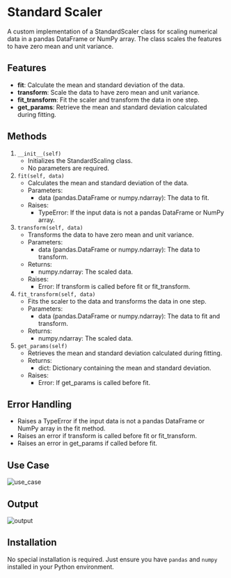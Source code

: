# Standard Scaler 

A custom implementation of a StandardScaler class for scaling numerical data in a pandas DataFrame or NumPy array. The class scales the features to have zero mean and unit variance.

## Features

- **fit**: Calculate the mean and standard deviation of the data.
- **transform**: Scale the data to have zero mean and unit variance.
- **fit_transform**: Fit the scaler and transform the data in one step.
- **get_params**: Retrieve the mean and standard deviation calculated during fitting.

## Methods

1. `__init__(self)`
    - Initializes the StandardScaling class.
    - No parameters are required.
2. `fit(self, data)`
    - Calculates the mean and standard deviation of the data.
    - Parameters:
        - data (pandas.DataFrame or numpy.ndarray): The data to fit.
    - Raises:
        - TypeError: If the input data is not a pandas DataFrame or NumPy array.
3. `transform(self, data)`
    - Transforms the data to have zero mean and unit variance.
    - Parameters:
        - data (pandas.DataFrame or numpy.ndarray): The data to transform.
    - Returns:
        - numpy.ndarray: The scaled data.
    - Raises:
        - Error: If transform is called before fit or fit_transform.
4. `fit_transform(self, data)`
    - Fits the scaler to the data and transforms the data in one step.
    - Parameters:
        - data (pandas.DataFrame or numpy.ndarray): The data to fit and transform.
    - Returns:
        - numpy.ndarray: The scaled data.
5. `get_params(self)`
    - Retrieves the mean and standard deviation calculated during fitting.
    - Returns:
        - dict: Dictionary containing the mean and standard deviation.
    - Raises:
        - Error: If get_params is called before fit.

## Error Handling

- Raises a TypeError if the input data is not a pandas DataFrame or NumPy array in the fit method.
- Raises an error if transform is called before fit or fit_transform.
- Raises an error in get_params if called before fit.

## Use Case

![use_case](https://github.com/user-attachments/assets/857aa25a-6cb9-4320-aa43-993bd289bd32)

## Output

![output](https://github.com/user-attachments/assets/ea2c1374-78c7-4cff-a431-eced068c052f)

## Installation

No special installation is required. Just ensure you have `pandas` and `numpy` installed in your Python environment.
